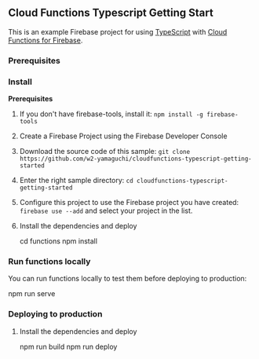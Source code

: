 ## Cloud Functions Typescript Getting Start

This is an example Firebase project for using
[TypeScript](https://www.typescriptlang.org/) with
[Cloud Functions for Firebase](https://firebase.google.com/products/functions).

### Prerequisites

### Install

**Prerequisites**
1. If you don't have firebase-tools, install it: `npm install -g firebase-tools`
2. Create a Firebase Project using the Firebase Developer Console

3. Download the source code of this sample: `git clone https://github.com/w2-yamaguchi/cloudfunctions-typescript-getting-started`
4. Enter the right sample directory: `cd cloudfunctions-typescript-getting-started`
5. Configure this project to use the Firebase project you have created: `firebase use --add` and select your project in the list.
6. Install the dependencies and deploy

   cd functions
   npm install

### Run functions locally

You can run functions locally to test them before deploying to production: 

   npm run serve

### Deploying to production

1. Install the dependencies and deploy

   npm run build
   npm run deploy

